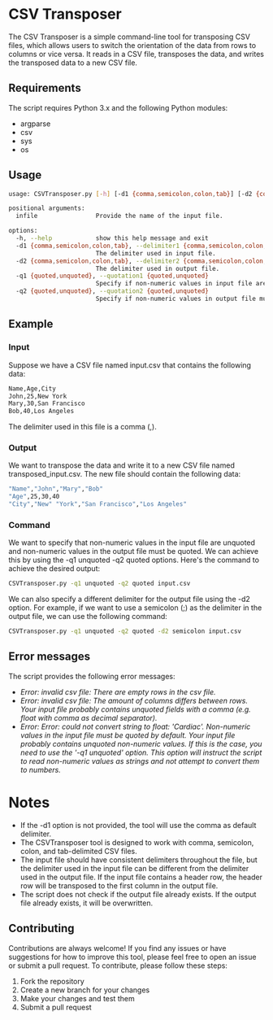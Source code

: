 # CSV Transposer
The CSV Transposer is a simple command-line tool for transposing CSV files, which allows users to switch the orientation of the data from rows to columns or vice versa. It reads in a CSV file, transposes the data, and writes the transposed data to a new CSV file.

## Requirements
The script requires Python 3.x and the following Python modules:
* argparse
* csv
* sys
* os

## Usage
```bash
usage: CSVTransposer.py [-h] [-d1 {comma,semicolon,colon,tab}] [-d2 {comma,semicolon,colon,tab}] -q1 {quoted,unquoted} -q2 {quoted,unquoted} infile

positional arguments:
  infile                Provide the name of the input file.

options:
  -h, --help            show this help message and exit
  -d1 {comma,semicolon,colon,tab}, --delimiter1 {comma,semicolon,colon,tab}
                        The delimiter used in input file.
  -d2 {comma,semicolon,colon,tab}, --delimiter2 {comma,semicolon,colon,tab}
                        The delimiter used in output file.
  -q1 {quoted,unquoted}, --quotation1 {quoted,unquoted}
                        Specify if non-numeric values in input file are (un)quoted.
  -q2 {quoted,unquoted}, --quotation2 {quoted,unquoted}
                        Specify if non-numeric values in output file must be (un)quoted.
```

## Example
### Input
Suppose we have a CSV file named input.csv that contains the following data:
```bash
Name,Age,City
John,25,New York
Mary,30,San Francisco
Bob,40,Los Angeles
```
The delimiter used in this file is a comma (,).

### Output
We want to transpose the data and write it to a new CSV file named transposed_input.csv. The new file should contain the following data:
```bash
"Name","John","Mary","Bob"
"Age",25,30,40
"City","New" "York","San Francisco","Los Angeles"
```

### Command
We want to specify that non-numeric values in the input file are unquoted and non-numeric values in the output file must be quoted. We can achieve this by using the -q1 unquoted -q2 quoted options.
Here's the command to achieve the desired output:
```bash
CSVTransposer.py -q1 unquoted -q2 quoted input.csv
```
We can also specify a different delimiter for the output file using the -d2 option. For example, if we want to use a semicolon (;) as the delimiter in the output file, we can use the following command:
```bash
CSVTransposer.py -q1 unquoted -q2 quoted -d2 semicolon input.csv
```

## Error messages
The script provides the following error messages:
* *Error: invalid csv file: There are empty rows in the csv file.*
* *Error: invalid csv file: The amount of columns differs between rows. Your input file probably contains unquoted fields with a comma (e.g. float with comma as decimal separator).*
* *Error: Error: could not convert string to float: 'Cardiac'. Non-numeric values in the input file must be quoted by default. Your input file probably contains unquoted non-numeric values. If this is the case, you need to use the '-q1 unquoted' option. This option will instruct the script to read non-numeric values as strings and not attempt to convert them to numbers.*

# Notes
* If the -d1 option is not provided, the tool will use the comma as default delimiter.
* The CSVTransposer tool is designed to work with comma, semicolon, colon, and tab-delimited CSV files.
* The input file should have consistent delimiters throughout the file, but the delimiter used in the input file can be different from the delimiter used in the output file.
If the input file contains a header row, the header row will be transposed to the first column in the output file.
* The script does not check if the output file already exists. If the output file already exists, it will be overwritten.

## Contributing
Contributions are always welcome! If you find any issues or have suggestions for how to improve this tool, please feel free to open an issue or submit a pull request. To contribute, please follow these steps:
1. Fork the repository
2. Create a new branch for your changes
3. Make your changes and test them
4. Submit a pull request